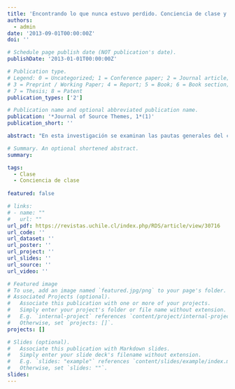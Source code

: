 ```yaml
---
title: 'Encontrando lo que nunca estuvo perdido. Conciencia de clase y conflicto de clases en el régimen neoliberal chileno'
authors:
  - admin
date: '2013-09-01T00:00:00Z'
doi: ''

# Schedule page publish date (NOT publication's date).
publishDate: '2013-01-01T00:00:00Z'

# Publication type.
# Legend: 0 = Uncategorized; 1 = Conference paper; 2 = Journal article;
# 3 = Preprint / Working Paper; 4 = Report; 5 = Book; 6 = Book section;
# 7 = Thesis; 8 = Patent
publication_types: ['2']

# Publication name and optional abbreviated publication name.
publication: '*Journal of Source Themes, 1*(1)'
publication_short: ''

abstract: "En esta investigación se examinan las pautas generales del conflicto de clases en la sociedad chilena contemporánea. Para ello, se examina la manera en que las clases sociales poseen distintas orientaciones sociopolíticas sobre temáticas referentes al conflicto de clases. Más específicamente, esta investigación recurre a la literatura sobre conciencia de clase para analizar tres componentes centrales de la conciencia de clase de los individuos: 1) Identidad de clase, 2) Percepciones del conflicto de clase, 3) Actitudes hacia la intervención del Estado en la economía (en tanto este tema es un punto central de los regímenes neoliberales). A partir de una serie de modelos de regresión logística ordinal se examina qué componentes de la conciencia de clase se encuentran más polarizados. Así, se busca entender la manera en que el conflicto de clases expresado en la polarización de opiniones y actitudes se estructura en un régimen neoliberal que –como el chileno– está caracterizado por niveles importantes de despolitización, por la debilidad de actores colectivos de clase trabajadora (sindicatos) y por la ausencia prácticas de partidos que representen los intereses de la clase trabajadora. Los hallazgos muestran que a pesar de este escenario desfavorable, la clase continúa siendo un aspecto central en la configuración de orientaciones ideológicas antagónicas, lo cual puede ser la fuente de importantes conflictos políticos en el futuro.""

# Summary. An optional shortened abstract.
summary: 

tags:
  - Clase
  - Conciencia de clase
  
featured: false

# links:
# - name: ""
#   url: ""
url_pdf: https://revistas.uchile.cl/index.php/RDS/article/view/30716
url_code: ''
url_dataset: ''
url_poster: ''
url_project: ''
url_slides: ''
url_source: ''
url_video: ''

# Featured image
# To use, add an image named `featured.jpg/png` to your page's folder.
# Associated Projects (optional).
#   Associate this publication with one or more of your projects.
#   Simply enter your project's folder or file name without extension.
#   E.g. `internal-project` references `content/project/internal-project/index.md`.
#   Otherwise, set `projects: []`.
projects: []

# Slides (optional).
#   Associate this publication with Markdown slides.
#   Simply enter your slide deck's filename without extension.
#   E.g. `slides: "example"` references `content/slides/example/index.md`.
#   Otherwise, set `slides: ""`.
slides:
---
```



